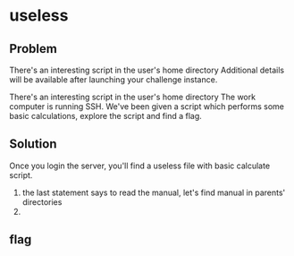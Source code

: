 # useless
## Problem
There's an interesting script in the user's home directory
Additional details will be available after launching your challenge instance.

There's an interesting script in the user's home directory The work computer is running SSH. We've been given a script which performs some basic calculations, explore the script and find a flag.
## Solution
Once you login the server, you'll find a useless file with basic calculate script.
1. the last statement says to read the manual, let's find manual in parents' directories
2. 

## flag